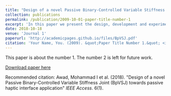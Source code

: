 ```yaml
---
title: "Design of a novel Passive Binary-Controlled Variable Stiffness Joint (BpVSJ) towards passive haptic interface application"
collection: publications
permalink: /publication/2009-10-01-paper-title-number-1
excerpt: 'In this paper we present the design, development and experimental validation of a novel Binary-Controlled Variable Stiffness Joint (BpVSJ) towards haptic teleoperation and human interaction manipulators applications. The proposed actuator is a proof of concept of a passive revolute joint, where the working principle is based on the recruitment of series-parallel elastic elements. The novelty of the system lies in its design topology, including the capability to involve an (n) number of series-parallel elastic elements to achieve (2^n) levels of stiffness, as compared to current approaches. Accordingly, the level of stiffness can be altered at any position without the need to revert to the initial equilibrium position. The BpVSJ has low energy consumption and short switching time, and is able to rotate freely at zero stiffness without limitations. Further smart features include scalability and relative compactness. This paper details the mathematical stiffness modeling of the proposed actuator mechanism, as well as the experimentally measured performance characteristics. The experimental results matched well with the physical-based modeling in terms of stiffness variation levels. Moreover, Psychophysical experiments were also conducted using (20) healthy subjects in order to evaluate the capability of the BpVSJ to display three different levels of stiffness that are cognitively realized by the users. The participants performed two tasks: a relative cognitive task and an absolute cognitive task. The results show that the BpVSJ is capable of rendering stiffness with high average relative accuracy (Relative Cognitive Task relative accuracy is 97.3%, and Absolute Cognitive Task relative accuracy is 83%).'
date: 2018-10-18
venue: 'Journal 1'
paperurl: 'http://academicpages.github.io/files/BpVSJ.pdf'
citation: 'Your Name, You. (2009). &quot;Paper Title Number 1.&quot; <i>Journal 1</i>. 1(1).'
---
```

This paper is about the number 1. The number 2 is left for future work.

[Download paper here](http://academicpages.github.io/files/BpVSJ.pdf)

Recommended citation: Awad, Mohammad I et al. (2018). "Design of a novel Passive Binary-Controlled Variable Stiffness Joint (BpVSJ) towards passive haptic interface application" <i>IEEE Access</i>. 6(1).

